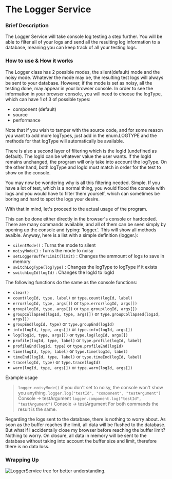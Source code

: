 The Logger Service
==================

### Brief Description ###

The Logger Service will take console log testing a step further. You will be able to filter all of your logs and send all the resulting log information to a database, meaning you can keep track of all your testing logs.

### How to use & How it works ###

The Logger class has 2 possible modes, the silent(default) mode and the noisy mode. Whatever the mode may be, the resulting test logs will always be sent to your database. However, if the mode is set as noisy, all the testing done, may appear in your browser console. In order to see the information in your browser console, you will need to choose the logType, which can have 1 of 3 of possible types:

  * component (default)
  * source
  * performance

Note that if you wish to tamper with the source code, and for some reason you want to add more logTypes, just add in the enum.LOGTYPE and the methods for that logType will automatically be available.

There is also a second layer of filtering which is the logId (undefined as default). The logId can be whatever value the user wants. If the logId remains unchanged, the program will only take into account the logType. On the other hand, both logType and logId must match in order for the test to show on the console.

You may now be wondering why is all this filtering needed. Simple. If you have a lot of test, which is a normal thing, you would flood the console with logs and you would have to filter them yourself, which can sometimes be boring and hard to spot the logs your desire.

With that in mind, let's proceed to the actual usage of the program.

This can be done either directly in the browser's console or hardcoded. There are many commands available, and all of them can be seen simply by opening up the console and typing: 'logger.'.
This will show all methods avaible. Anyway, here is a list with a simple definition (logger.):

  * ```silentMode()``` : Turns the mode to silent
  * ```noisyMode()``` : Turns the mode to noisy
  * ```setLoggerBufferLimit(limit)``` : Changes the ammount of logs to save in memory
  * ```switchLogType(logType)``` : Changes the logType to logType if it exists
  * ```switchLogId(logId)``` : Changes the logId to logId

The following functions do the same as the console functions:

  * ```clear()```
  * ```count(logId, type, label)``` or ```type.count(logId, label)```
  * ```error(logId, type, args[])``` or ```type.error(logId, args[])```
  * ```group(logId, type, args[])``` or ```type.group(logId, args[])```
  * ```groupCollapsed(logId, type, args[])``` or ```type.groupCollapsed(logId, args[])```
  * ```groupEnd(logId, type)``` or ```type.groupEnd(logId)```
  * ```info(logId, type, args[])``` or ```type.info(logId, args[])```
  * ```log(logId, type, args[])``` or ```type.log(logId, args[])```
  * ```profile(logId, type, label)``` or ```type.profile(logId, label)```
  * ```profileEnd(logId, type)``` or ```type.profileEnd(logId)```
  * ```time(logId, type, label)``` or ```type.time(logId, label)```
  * ```timeEnd(logId, type, label)``` or ```type.timeEnd(logId, label)```
  * ```trace(logId, type)``` or ```type.trace(logId)```
  * ```warn(logId, type, args[])``` or ```type.warn(logId, args[])```

Example usage

>
>
>```logger.noisyMode()``` 
>if you don't set to noisy, the console won't show you anything.
>```logger.log("testId", "component", "testArgument")```
>Console -> testArgument
>```logger.component.log("testId", "testArgument")```
>Console -> testArgument
>For both commands the result is the same.
>
>

Regarding the logs sent to the database, there is nothing to worry about. As soon as the buffer reaches the limit, all data will be flushed to the database. But what if I accidentally close my browser before reaching the buffer limit? Nothing to worry. On closure, all data in memory will be sent to the database without taking into account the buffer size and limit, therefore there is no data loss.

### Wrapping Up ###

![LoggerService tree for better understanding.](http://i.imgur.com/VSH4ncg.jpg "LoggerTree")





